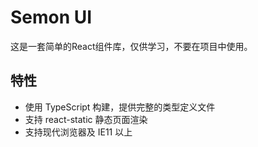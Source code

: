 # Semon UI
这是一套简单的React组件库，仅供学习，不要在项目中使用。

## 特性
- 使用 TypeScript 构建，提供完整的类型定义文件
- 支持 react-static 静态页面渲染
- 支持现代浏览器及 IE11 以上
